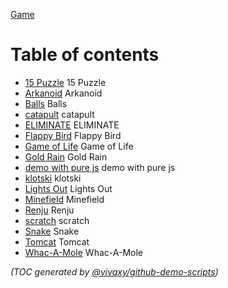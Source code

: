 [Game](http://vivaxy.github.io/game/)

Table of contents
=================

* [15 Puzzle](http://vivaxy.github.io/game/15-puzzle/index.html) 15 Puzzle
* [Arkanoid](http://vivaxy.github.io/game/arkanoid/index.html) Arkanoid
* [Balls](http://vivaxy.github.io/game/balls/index.html) Balls
* [catapult](http://vivaxy.github.io/game/catapult/index.html) catapult
* [ELIMINATE](http://vivaxy.github.io/game/eliminate/index.html) ELIMINATE
* [Flappy Bird](http://vivaxy.github.io/game/flappy-bird/index.html) Flappy Bird
* [Game of Life](http://vivaxy.github.io/game/game-of-life/index.html) Game of Life
* [Gold Rain](http://vivaxy.github.io/game/goldrain/index.html) Gold Rain
* [demo with pure js](http://vivaxy.github.io/game/jiugongge/index.html) demo with pure js
* [klotski](http://vivaxy.github.io/game/klotski/index.html) klotski
* [Lights Out](http://vivaxy.github.io/game/lights-out/index.html) Lights Out
* [Minefield](http://vivaxy.github.io/game/minefield/index.html) Minefield
* [Renju](http://vivaxy.github.io/game/renju/index.html) Renju
* [scratch](http://vivaxy.github.io/game/scratch/index.html) scratch
* [Snake](http://vivaxy.github.io/game/snake/index.html) Snake
* [Tomcat](http://vivaxy.github.io/game/tomcat/index.html) Tomcat
* [Whac-A-Mole](http://vivaxy.github.io/game/whac-a-mole/index.html) Whac-A-Mole

_(TOC generated by [@vivaxy/github-demo-scripts](https://github.com/vivaxy/github-demo-scripts))_
